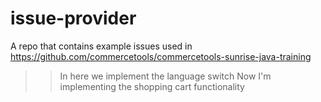 # issue-provider
A repo that contains example issues used in https://github.com/commercetools/commercetools-sunrise-java-training

>> In here we implement the language switch
> Now I'm implementing the shopping cart functionality
